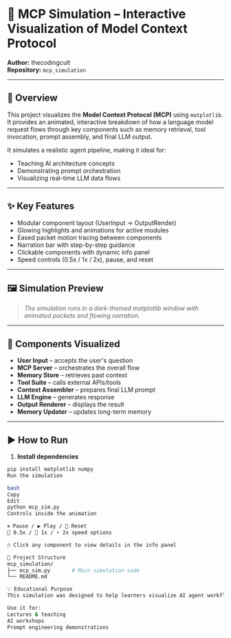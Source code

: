 # 🧠 MCP Simulation – Interactive Visualization of Model Context Protocol

**Author:** thecodingcult  
**Repository:** `mcp_simulation`

---

## 🚀 Overview

This project visualizes the **Model Context Protocol (MCP)** using `matplotlib`. It provides an animated, interactive breakdown of how a language model request flows through key components such as memory retrieval, tool invocation, prompt assembly, and final LLM output.

It simulates a realistic agent pipeline, making it ideal for:
- Teaching AI architecture concepts
- Demonstrating prompt orchestration
- Visualizing real-time LLM data flows

---

## ✨ Key Features

- Modular component layout (UserInput → OutputRender)
- Glowing highlights and animations for active modules
- Eased packet motion tracing between components
- Narration bar with step-by-step guidance
- Clickable components with dynamic info panel
- Speed controls (0.5x / 1x / 2x), pause, and reset

---

## 🖼 Simulation Preview

> _The simulation runs in a dark-themed matplotlib window with animated packets and flowing narration._

---

## 🧱 Components Visualized

- **User Input** – accepts the user's question
- **MCP Server** – orchestrates the overall flow
- **Memory Store** – retrieves past context
- **Tool Suite** – calls external APIs/tools
- **Context Assembler** – prepares final LLM prompt
- **LLM Engine** – generates response
- **Output Renderer** – displays the result
- **Memory Updater** – updates long-term memory

---

## ▶️ How to Run

1. **Install dependencies**

```bash
pip install matplotlib numpy
Run the simulation

bash
Copy
Edit
python mcp_sim.py
Controls inside the animation

⏸ Pause / ▶ Play / 🔁 Reset
🐢 0.5x / 🚀 1x / ⚡️ 2x speed options

🖱 Click any component to view details in the info panel

📁 Project Structure
mcp_simulation/
├── mcp_sim.py       # Main simulation code
└── README.md        

💡 Educational Purpose
This simulation was designed to help learners visualize AI agent workflows, especially how multi-step LLM systems orchestrate memory, tools, and final responses.

Use it for:
Lectures & teaching
AI workshops
Prompt engineering demonstrations




